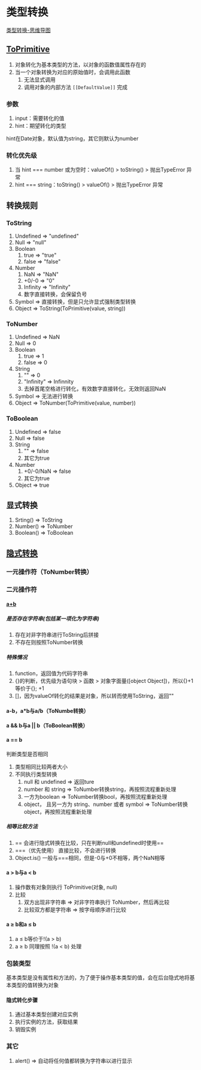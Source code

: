 # 类型转换

[类型转换-思维导图](./mind/02-类型转换.html)

## [ToPrimitive](https://juejin.cn/post/6844903864613732360)

1. 对象转化为基本类型的方法，以对象的函数值属性存在的
2. 当一个对象转换为对应的原始值时，会调用此函数
   1. 无法显式调用
   2. 调用对象的内部方法 `[[DefaultValue]]` 完成

### 参数

1. input：需要转化的值
2. hint：期望转化的类型

hint在Date对象，默认值为string，其它则默认为number

### 转化优先级

1. 当 hint === number 或为空时：valueOf() > toString() > 抛出TypeError 异常
2. hint === string：toString() > valueOf() > 抛出TypeError 异常

## 转换规则

### ToString

1. Undefined => "undefined"
2. Null => "null"
3. Boolean
   1. true => "true"
   2. false => "false"
4. Number
   1. NaN => "NaN"
   2. +0/-0 => "0"
   3. Infinity => "Infinity"
   4. 数字直接转换，会保留负号
5. Symbol => 直接转换，但是只允许显式强制类型转换
6. Object => ToString(ToPrimitive(value, string))

### ToNumber

1. Undefined => NaN
2. Null => 0
3. Boolean
   1. true => 1
   2. false => 0
4. String
   1. "" => 0
   2. "Infinity" => Infinnity
   3. 去掉首尾空格进行转化，有效数字直接转化，无效则返回NaN
5. Symbol => 无法进行转换
6. Object => ToNumber(ToPrimitive(value, number))

### ToBoolean

1. Undefined => false
2. Null => false
3. String
   1. "" => false
   2. 其它为true
4. Number
   1. +0/-0/NaN => false
   2. 其它为true
5. Object => true

## 显式转换

1. Srting() => ToString
2. Number() => ToNumber
3. Boolean() => ToBoolean

## [隐式转换](https://juejin.cn/post/6844903864626315277)

### 一元操作符（ToNumber转换）

### 二元操作符

#### [a+b](https://blog.csdn.net/dk2290/article/details/86534595)

##### 是否存在字符串(包括某一项化为字符串)

1. 存在对非字符串进行ToString后拼接
2. 不存在则按照ToNumber转换

##### 特殊情况

1. function，返回值为代码字符串
2. {}的判断，优先级为语句块 > 函数 > 对象字面量([object Object])，所以{}+1等价于{}; +1
3. []，因为valueOf转化的结果是对象，所以转而使用ToString，返回""

#### a-b，a*b与a/b（ToNumbe转换）

#### a && b与a || b（ToBoolean转换）

#### a == b

判断类型是否相同
1. 类型相同比较两者大小
2. 不同执行类型转换
   1. null 和 undefined => 返回ture
   2. number 和 string => ToNumber转换string，再按照流程重新处理
   3. 一方为boolean => ToNumber转换bool，再按照流程重新处理
   4. object， 且另一方为 string、number 或者 symbol => ToNumber转换object，再按照流程重新处理

##### 相等比较方法

1. ==   会进行隐式转换在比较，只在判断null和undefined时使用==
2. ===（优先使用）   直接比较，不会进行转换
3. Object.is()   一般与===相同，但是-0与+0不相等，两个NaN相等

#### a > b与a < b

1. 操作数有对象则执行 ToPrimitive(对象, null)
2. 比较
   1. 双方出现非字符串 => 对非字符串执行 ToNumber，然后再比较
   2. 比较双方都是字符串 => 按字母顺序进行比较

#### a ≥ b和a ≤ b

1. a ≤ b等价于!(a > b)
2. a ≥ b 同理按照 !(a < b) 处理

### 包装类型

基本类型是没有属性和方法的，为了便于操作基本类型的值，会在后台隐式地将基本类型的值转换为对象

#### 隐式转化步骤

1. 通过基本类型创建对应实例
2. 执行实例的方法，获取结果
3. 销毁实例

### 其它

1. alert() => 自动将任何值都转换为字符串以进行显示
